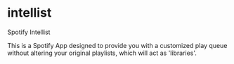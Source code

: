 intellist
=========

Spotify Intellist

This is a Spotify App designed to provide you with a customized play queue without altering your original playlists, which will act as 'libraries'. 


